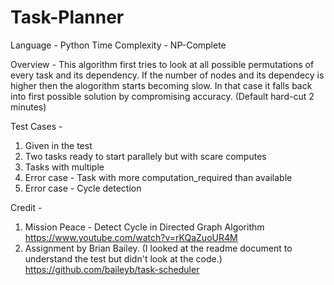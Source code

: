 # Task-Planner


Language  - Python
Time Complexity - NP-Complete

Overview - This algorithm first tries to look at all possible permutations of every task and its dependency. If the number of nodes and its dependecy is higher then the alogorithm starts becoming slow. In that case it falls back into first possible solution by compromising accuracy. (Default hard-cut 2 minutes)

Test Cases - 
1. Given in the test
2. Two tasks ready to start parallely but with scare computes
3. Tasks with multiple
4. Error case - Task with more computation_required than available
5. Error case - Cycle detection

Credit - 
1. Mission Peace - Detect Cycle in Directed Graph Algorithm
            https://www.youtube.com/watch?v=rKQaZuoUR4M
2. Assignment by Brian Bailey. (I looked at the readme document to understand the test but didn't look at the code.)
            https://github.com/baileyb/task-scheduler
